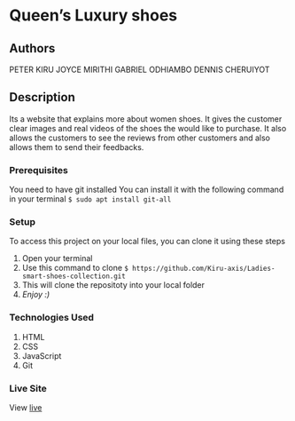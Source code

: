 # Queen’s Luxury shoes
## Authors
PETER KIRU
JOYCE MIRITHI
GABRIEL ODHIAMBO
DENNIS CHERUIYOT
## Description
Its a website that explains more about women shoes. It gives the customer clear images and real videos of the shoes the would like to purchase. It also allows the customers to see the reviews from other customers and also allows them to send their feedbacks.
### Prerequisites
You need to have git installed
You can install it with the following command in your terminal
`$ sudo apt install git-all`
### Setup
To access this project on your local files, you can clone it using these steps
1. Open your terminal
1. Use this command to clone `$ https://github.com/Kiru-axis/Ladies-smart-shoes-collection.git`
1. This will clone the repositoty into your local folder
1. _Enjoy :)_
### Technologies Used
1. HTML
1. CSS
1. JavaScript
1. Git
### Live Site
View [live]()